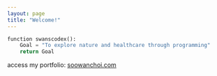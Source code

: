 ```yaml
---
layout: page
title: "Welcome!"
---
```


```python
function swanscodex(): 
    Goal = "To explore nature and healthcare through programming"
    return Goal
```

access my portfolio: [soowanchoi.com](https://www.soowanchoi.com)
